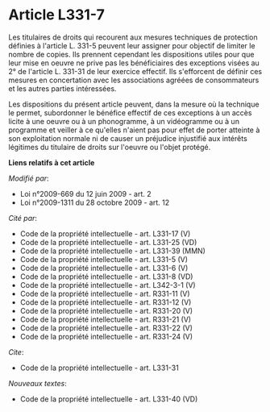 # Article L331-7

Les titulaires de droits qui recourent aux mesures techniques de protection définies à l'article L. 331-5 peuvent leur
assigner pour objectif de limiter le nombre de copies. Ils prennent cependant les dispositions utiles pour que leur mise en
oeuvre ne prive pas les bénéficiaires des exceptions visées au 2° de l'article L. 331-31 de leur exercice effectif. Ils
s'efforcent de définir ces mesures en concertation avec les associations agréées de consommateurs et les autres parties
intéressées. 

Les dispositions du présent article peuvent, dans la mesure où la technique le permet, subordonner le bénéfice effectif de
ces exceptions à un accès licite à une oeuvre ou à un phonogramme, à un vidéogramme ou à un programme et veiller à ce
qu'elles n'aient pas pour effet de porter atteinte à son exploitation normale ni de causer un préjudice injustifié aux
intérêts légitimes du titulaire de droits sur l'oeuvre ou l'objet protégé.

**Liens relatifs à cet article**

_Modifié par_:

  - Loi n°2009-669 du 12 juin 2009 - art. 2
  - Loi n°2009-1311 du 28 octobre 2009 - art. 12

_Cité par_:

  - Code de la propriété intellectuelle - art. L331-17 (V)
  - Code de la propriété intellectuelle - art. L331-25 (VD)
  - Code de la propriété intellectuelle - art. L331-39 (MMN)
  - Code de la propriété intellectuelle - art. L331-5 (V)
  - Code de la propriété intellectuelle - art. L331-6 (V)
  - Code de la propriété intellectuelle - art. L331-8 (VD)
  - Code de la propriété intellectuelle - art. L342-3-1 (V)
  - Code de la propriété intellectuelle - art. R331-11 (V)
  - Code de la propriété intellectuelle - art. R331-12 (V)
  - Code de la propriété intellectuelle - art. R331-20 (V)
  - Code de la propriété intellectuelle - art. R331-21 (V)
  - Code de la propriété intellectuelle - art. R331-22 (V)
  - Code de la propriété intellectuelle - art. R331-24 (V)

_Cite_:

  - Code de la propriété intellectuelle - art. L331-31

_Nouveaux textes_:

  - Code de la propriété intellectuelle - art. L331-40 (VD)
